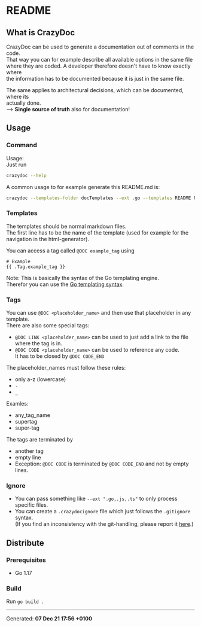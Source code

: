 # README

## What is CrazyDoc

CrazyDoc can be used to generate a documentation out of comments in the code.  
That way you can for example describe all available options in the same file  
where they are coded. A developer therefore doesn't have to know exactly where  
the information has to be documented because it is just in the same file.

The same applies to architectural decisions, which can be documented, where its  
actually done.  
--> __Single source of truth__ also for documentation!

## Usage

### Command

Usage:  
Just run  
```bash  
crazydoc --help  
```  
A common usage to for example generate this README.md is:  
```bash  
crazydoc --templates-folder docTemplates --ext .go --templates README README.md  
```

### Templates

 The templates should be normal markdown files.  
 The first line has to be the name of the template (used for example for the navigation in the html-generator).  
  
 You can access a tag called `@DOC example_tag` using  
 ```text  
 # Example  
 {{ .Tag.example_tag }}  
 ```  
  
 Note: This is basically the syntax of the Go templating engine.  
 Therefor you can use the [Go templating syntax](https://learn.hashicorp.com/tutorials/nomad/go-template-syntax?in=nomad/templates).

### Tags

You can use `@DOC <placeholder_name>` and then use that placeholder in any template.  
There are also some special tags:  
* `@DOC LINK <placeholder_name>` can be used to just add a link to the file where the tag is in.  
* `@DOC CODE <placeholder_name>` can be used to reference any code.  
  It has to be closed by `@DOC CODE_END`

The placeholder_names must follow these rules:  
 * only a-z (lowercase)  
 * `-`  
 * `_`  
  
Examles:  
 * any_tag_name  
 * supertag  
 * super-tag

The tags are terminated by

* another tag
* empty line
* Exception: `@DOC CODE` is terminated by `@DOC CODE_END` and not by empty lines.

### Ignore

* You can pass something like `--ext ".go,.js,.ts"` to only process specific files.
* You can create a `.crazydocignore` file which just follows the `.gitignore` syntax.  
  (If you find an inconsistency with the git-handling, please report it 
  [here](https://github.com/aligator/NoGo/issues).)

## Distribute

### Prerequisites

* Go 1.17

### Build

Run `go build .`  

---
Generated: __07 Dec 21 17:56 +0100__
